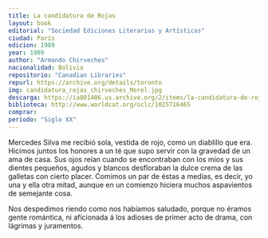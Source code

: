 ```yaml
---
title: La candidatura de Rojas
layout: book
editorial: "Sociedad Ediciones Literarias y Artísticas"
ciudad: París
edicion: 1909
year: 1909
author: "Armando Chirveches"
nacionalidad: Bolivia
repositorio: "Canadian Libraries"
repurl: https://archive.org/details/toronto
img: candidatura_rojas_chirveches_Morel.jpg
descarga: https://ia801406.us.archive.org/2/items/la-candidatura-de-rojas-novela/La%20candidatura%20de%20Rojas%20_%20novela.pdf
biblioteca: http://www.worldcat.org/oclc/1025716465
comprar: 
periodo: "Siglo XX"
---
```

 

Mercedes Silva me recibió sola, vestida de rojo, como un diablillo que era. Hicimos juntos los honores a un té que supo servir con la gravedad de un ama de casa. Sus ojos reían cuando se encontraban con los míos y sus dientes pequeños, agudos y blancos desfloraban la dulce crema de las galletas con cierto placer. Comimos un par de éstas a medias, es decir, yo una y ella otra mitad, aunque en un comienzo hiciera muchos aspavientos de semejante cosa. 

Nos despedimos riendo como nos habíamos saludado, porque no éramos gente romántica, ni aficionada á los adioses de primer acto de drama, con lágrimas y juramentos. 
